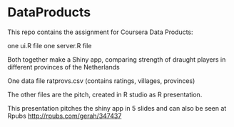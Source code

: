 # DataProducts

This repo contains the assignment for Coursera Data Products:

one ui.R file
one server.R file

Both together make a Shiny app, comparing strength of draught players in different provinces of the Netherlands

One data file ratprovs.csv (contains ratings, villages, provinces)

The other files are the pitch, created in R studio as R presentation. 

This presentation pitches the shiny app in 5 slides and can also be seen at Rpubs http://rpubs.com/gerah/347437
